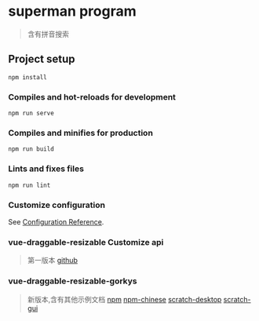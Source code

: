 # superman program
>含有拼音搜索
## Project setup
```
npm install
```

### Compiles and hot-reloads for development
```
npm run serve
```

### Compiles and minifies for production
```
npm run build
```

### Lints and fixes files
```
npm run lint
```

### Customize configuration
See [Configuration Reference](https://cli.vuejs.org/config/).

### vue-draggable-resizable Customize api
>第一版本
[github](https://github.com/mauricius/vue-draggable-resizable)

### vue-draggable-resizable-gorkys
>新版本,含有其他示例文档
[npm](https://www.npmjs.com/package/vue-draggable-resizable-gorkys)
[npm-chinese](chinese (https://tingtas.com/vue-draggable-resizable-gorkys/?path=/story/%E5%9F%BA%E6%9C%AC--%E5%9F%BA%E6%9C%AC%E7%BB%84%E4%BB%B6))
[scratch-desktop](https://github.com/LLK/scratch-desktop.git)
[scratch-gui](https://github.com/LLK/scratch-gui)